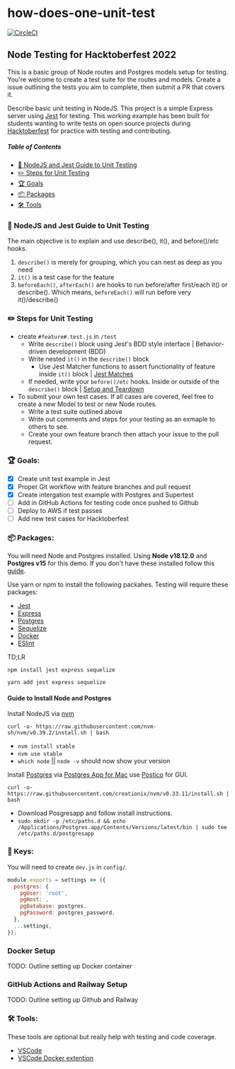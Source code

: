 # how-does-one-unit-test

[![CircleCI](https://circleci.com/gh/thisisbrad/how-does-one-unit-test/tree/master.svg?style=svg)](https://circleci.com/gh/thisisbrad/how-does-one-unit-test/tree/master)

## Node Testing for Hacktoberfest 2022

This is a basic group of Node routes and Postgres models setup for testing. You're welcome to create a test suite for the routes and models. Create a issue outlining the tests you aim to complete, then submit a PR that covers it.

Describe basic unit testing in NodeJS. This project is a simple Express server using [Jest](https://jestjs.io/) for testing. This working example has been built for students wanting to write tests on open source projects during [Hacktoberfest](https://hacktoberfest.digitalocean.com/) for practice with testing and contributing.

##### Table of Contents

<!-- toc -->

- [🔬 NodeJS and Jest Guide to Unit Testing](#-nodejs-and-jest-guide-to-unit-testing)
- [✏️ Steps for Unit Testing](#️-steps-for-unit-testing)
- [🏆 Goals](#-goals)
- [📦 Packages](#-packages)
- [🛠 Tools](#-tools)

<!-- tocstop -->

### 🔬 NodeJS and Jest Guide to Unit Testing

The main objective is to explain and use describe(), it(), and before()/etc hooks.

1. `describe()` is merely for grouping, which you can nest as deep as you need
2. `it()` is a test case for the feature
3. `beforeEach()`, `afterEach()` are hooks to run before/after first/each it() or describe(). Which means, `beforeEach()` will run before very it()/describe()

### ✏️ Steps for Unit Testing

- create `#feature#.test.js` in `/test`
  - Write `describe()` block using Jest's BDD style interface | Behavior-driven development (BDD)
  - Write nested `it()` in the `describe()` block
    - Use Jest Matcher functions to assert functionality of feature inside `it()` block | [Jest Matches](https://jestjs.io/docs/using-matchers)
  - If needed, write your `before()/etc` hooks. Inside or outside of the `describe()` block | [Setup and Teardown](https://jestjs.io/docs/setup-teardown)
- To submit your own test cases. If all cases are covered, feel free to create a new Model to test or new Node routes.
  - Write a test suite outlined above
  - Write out comments and steps for your testing as an exmaple to others to see.
  - Create your own feature branch then attach your issue to the pull request.

### 🏆 Goals:

- [x] Create unit test example in Jest
- [x] Proper Git workflow with feature branches and pull request
- [x] Create intergation test example with Postgres and Supertest
- [ ] Add in GitHub Actions for testing code once pushed to Github
- [ ] Deploy to AWS if test passes
- [ ] Add new test cases for Hacktoberfest

### 📦 Packages:

You will need Node and Postgres installed. Using **Node v18.12.0** and **Postgres v15** for this demo.
If you don't have these installed follow this [guide](#guide-to-install-node-and-postgres).

Use yarn or npm to install the following packahes. Testing will require these packages:

- [Jest](https://jestjs.io/)
- [Express](https://expressjs.com/)
- [Postgres](https://www.postgresql.org/)
- [Sequelize](https://sequelize.org/)
- [Docker](https://www.docker.com/)
- [ESlint](https://eslint.org/)

TD;LR

`npm install jest express sequelize`

`yarn add jest express sequelize`

#### Guide to Install Node and Postgres

Install NodeJS via [nvm](https://github.com/creationix/nvm)

`curl -o- https://raw.githubusercontent.com/nvm-sh/nvm/v0.39.2/install.sh | bash`

- `nvm install stable`
- `nvm use stable`
- `which node` || `node -v` should now show your version

Install [Postgres](https://www.postgresql.org/download/macosx/) via [Postgres App for Mac](https://postgresapp.com/) use [Postico](https://eggerapps.at/postico2/) for GUI.

`curl -o- https://raw.githubusercontent.com/creationix/nvm/v0.33.11/install.sh | bash`

- Download Posgresapp and follow install instructions.
- `sudo mkdir -p /etc/paths.d && echo /Applications/Postgres.app/Contents/Versions/latest/bin | sudo tee /etc/paths.d/postgresapp`

### 🔑 Keys:

You will need to create `dev.js` in `config/`.

```js
module.exports = settings => ({
  postgres: {
    pgUser: 'root',
    pgHost: ,
    pgDatabase: postgres,
    pgPassword: postgres_password,
  },
  ...settings,
});
```

### Docker Setup

TODO: Outline setting up Docker container

### GitHub Actions and Railway Setup

TODO: Outline setting up Github and Railway

### 🛠 Tools:

These tools are optional but really help with testing and code coverage.

- [VSCode](https://code.visualstudio.com/)
- [VSCode Docker extention](https://code.visualstudio.com/docs/containers/overview)
